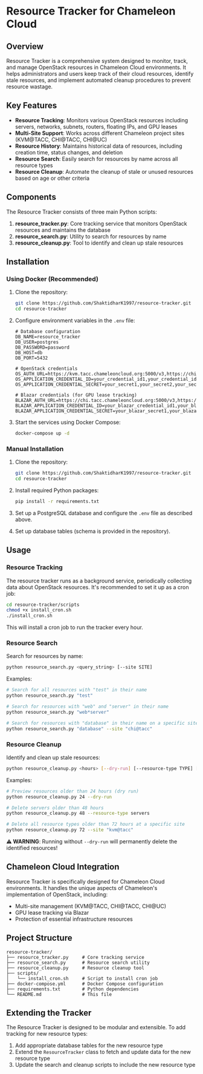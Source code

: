# Resource Tracker for Chameleon Cloud

## Overview

Resource Tracker is a comprehensive system designed to monitor, track, and manage OpenStack resources in Chameleon Cloud environments. It helps administrators and users keep track of their cloud resources, identify stale resources, and implement automated cleanup procedures to prevent resource wastage.

## Key Features

- **Resource Tracking**: Monitors various OpenStack resources including servers, networks, subnets, routers, floating IPs, and GPU leases
- **Multi-Site Support**: Works across different Chameleon project sites (KVM@TACC, CHI@TACC, CHI@UC)
- **Resource History**: Maintains historical data of resources, including creation time, status changes, and deletion
- **Resource Search**: Easily search for resources by name across all resource types
- **Resource Cleanup**: Automate the cleanup of stale or unused resources based on age or other criteria

## Components

The Resource Tracker consists of three main Python scripts:

1. **resource_tracker.py**: Core tracking service that monitors OpenStack resources and maintains the database
2. **resource_search.py**: Utility to search for resources by name
3. **resource_cleanup.py**: Tool to identify and clean up stale resources

## Installation

### Using Docker (Recommended)

1. Clone the repository:
   ```bash
   git clone https://github.com/ShaktidharK1997/resource-tracker.git
   cd resource-tracker
   ```

2. Configure environment variables in the `.env` file:
   ```
   # Database configuration
   DB_NAME=resource_tracker
   DB_USER=postgres
   DB_PASSWORD=password
   DB_HOST=db
   DB_PORT=5432

   # OpenStack credentials
   OS_AUTH_URL=https://kvm.tacc.chameleoncloud.org:5000/v3,https://chi.tacc.chameleoncloud.org:5000/v3,https://chi.uc.chameleoncloud.org:5000/v3
   OS_APPLICATION_CREDENTIAL_ID=your_credential_id1,your_credential_id2,your_credential_id3
   OS_APPLICATION_CREDENTIAL_SECRET=your_secret1,your_secret2,your_secret3

   # Blazar credentials (for GPU lease tracking)
   BLAZAR_AUTH_URL=https://chi.tacc.chameleoncloud.org:5000/v3,https://chi.uc.chameleoncloud.org:5000/v3
   BLAZAR_APPLICATION_CREDENTIAL_ID=your_blazar_credential_id1,your_blazar_credential_id2
   BLAZAR_APPLICATION_CREDENTIAL_SECRET=your_blazar_secret1,your_blazar_secret2
   ```

3. Start the services using Docker Compose:
   ```bash
   docker-compose up -d
   ```

### Manual Installation

1. Clone the repository:
   ```bash
   git clone https://github.com/ShaktidharK1997/resource-tracker.git
   cd resource-tracker
   ```

2. Install required Python packages:
   ```bash
   pip install -r requirements.txt
   ```

3. Set up a PostgreSQL database and configure the `.env` file as described above.

4. Set up database tables (schema is provided in the repository).

## Usage

### Resource Tracking

The resource tracker runs as a background service, periodically collecting data about OpenStack resources. It's recommended to set it up as a cron job:

```bash
cd resource-tracker/scripts
chmod +x install_cron.sh
./install_cron.sh
```

This will install a cron job to run the tracker every hour.

### Resource Search

Search for resources by name:

```bash
python resource_search.py <query_string> [--site SITE]
```

Examples:
```bash
# Search for all resources with "test" in their name
python resource_search.py "test"

# Search for resources with "web" and "server" in their name
python resource_search.py "web*server"

# Search for resources with "database" in their name on a specific site
python resource_search.py "database" --site "chi@tacc"
```

### Resource Cleanup

Identify and clean up stale resources:

```bash
python resource_cleanup.py <hours> [--dry-run] [--resource-type TYPE] [--site SITE]
```

Examples:
```bash
# Preview resources older than 24 hours (dry run)
python resource_cleanup.py 24 --dry-run

# Delete servers older than 48 hours
python resource_cleanup.py 48 --resource-type servers

# Delete all resource types older than 72 hours at a specific site
python resource_cleanup.py 72 --site "kvm@tacc"
```

**⚠️ WARNING**: Running without `--dry-run` will permanently delete the identified resources!

## Chameleon Cloud Integration

Resource Tracker is specifically designed for Chameleon Cloud environments. It handles the unique aspects of Chameleon's implementation of OpenStack, including:

- Multi-site management (KVM@TACC, CHI@TACC, CHI@UC)
- GPU lease tracking via Blazar
- Protection of essential infrastructure resources

## Project Structure

```
resource-tracker/
├── resource_tracker.py     # Core tracking service
├── resource_search.py      # Resource search utility
├── resource_cleanup.py     # Resource cleanup tool
├── scripts/
│   └── install_cron.sh     # Script to install cron job
├── docker-compose.yml      # Docker Compose configuration
├── requirements.txt        # Python dependencies
└── README.md               # This file
```

## Extending the Tracker

The Resource Tracker is designed to be modular and extensible. To add tracking for new resource types:

1. Add appropriate database tables for the new resource type
2. Extend the `ResourceTracker` class to fetch and update data for the new resource type
3. Update the search and cleanup scripts to include the new resource type
